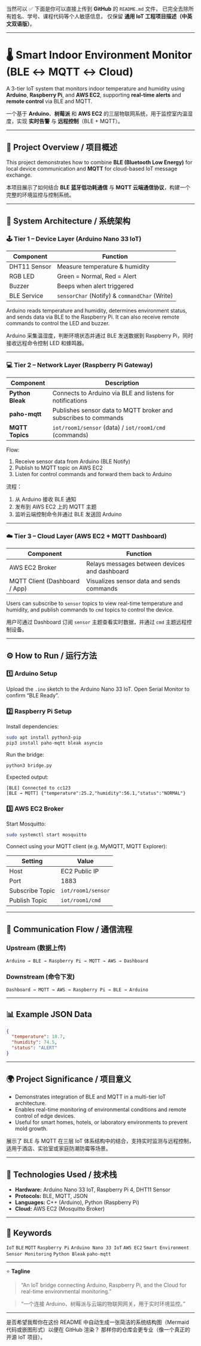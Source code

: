 当然可以 ✅
下面是你可以直接上传到 **GitHub** 的 `README.md` 文件，
已完全去除所有姓名、学号、课程代码等个人敏感信息，
仅保留 **通用 IoT 工程项目描述（中英文双语版）**。

---

# 🌡️ Smart Indoor Environment Monitor (BLE ↔ MQTT ↔ Cloud)

A 3-tier IoT system that monitors indoor temperature and humidity using **Arduino**, **Raspberry Pi**, and **AWS EC2**, supporting **real-time alerts** and **remote control** via BLE and MQTT.

一个基于 **Arduino**、**树莓派** 和 **AWS EC2** 的三层物联网系统，用于监控室内温湿度，实现 **实时告警** 与 **远程控制**（BLE + MQTT）。

---

## 🧠 Project Overview / 项目概述

This project demonstrates how to combine **BLE (Bluetooth Low Energy)** for local device communication and **MQTT** for cloud-based IoT message exchange.

本项目展示了如何结合 **BLE 蓝牙低功耗通信** 与 **MQTT 云端通信协议**，构建一个完整的环境监控与控制系统。

---

## 🧩 System Architecture / 系统架构

### 🕹️ Tier 1 – Device Layer (Arduino Nano 33 IoT)

| Component    | Function                                      |
| ------------ | --------------------------------------------- |
| DHT11 Sensor | Measure temperature & humidity                |
| RGB LED      | Green = Normal, Red = Alert                   |
| Buzzer       | Beeps when alert triggered                    |
| BLE Service  | `sensorChar` (Notify) & `commandChar` (Write) |

Arduino reads temperature and humidity, determines environment status, and sends data via BLE to the Raspberry Pi. It can also receive remote commands to control the LED and buzzer.

Arduino 采集温湿度，判断环境状态并通过 BLE 发送数据到 Raspberry Pi，同时接收远程命令控制 LED 和蜂鸣器。

---

### 💻 Tier 2 – Network Layer (Raspberry Pi Gateway)

| Component        | Description                                                     |
| ---------------- | --------------------------------------------------------------- |
| **Python Bleak** | Connects to Arduino via BLE and listens for notifications       |
| **paho-mqtt**    | Publishes sensor data to MQTT broker and subscribes to commands |
| **MQTT Topics**  | `iot/room1/sensor` (data)  /  `iot/room1/cmd` (commands)        |

Flow:

1. Receive sensor data from Arduino (BLE Notify)
2. Publish to MQTT topic on AWS EC2
3. Listen for control commands and forward them back to Arduino

流程：

1. 从 Arduino 接收 BLE 通知
2. 发布到 AWS EC2 上的 MQTT 主题
3. 监听云端控制命令并通过 BLE 发送回 Arduino

---

### ☁️ Tier 3 – Cloud Layer (AWS EC2 + MQTT Dashboard)

| Component                     | Function                                      |
| ----------------------------- | --------------------------------------------- |
| AWS EC2 Broker                | Relays messages between devices and dashboard |
| MQTT Client (Dashboard / App) | Visualizes sensor data and sends commands     |

Users can subscribe to `sensor` topics to view real-time temperature and humidity, and publish commands to `cmd` topics to control the device.

用户可通过 Dashboard 订阅 `sensor` 主题查看实时数据，并通过 `cmd` 主题远程控制设备。

---

## ⚙️ How to Run / 运行方法

### 1️⃣ Arduino Setup

Upload the `.ino` sketch to the Arduino Nano 33 IoT.
Open Serial Monitor to confirm “BLE Ready”.

### 2️⃣ Raspberry Pi Setup

Install dependencies:

```bash
sudo apt install python3-pip
pip3 install paho-mqtt bleak asyncio
```

Run the bridge:

```bash
python3 bridge.py
```

Expected output:

```
[BLE] Connected to cc123  
[BLE → MQTT] {"temperature":25.2,"humidity":56.1,"status":"NORMAL"}
```

### 3️⃣ AWS EC2 Broker

Start Mosquitto:

```bash
sudo systemctl start mosquitto
```

Connect using your MQTT client (e.g. MyMQTT, MQTT Explorer):

| Setting         | Value              |
| --------------- | ------------------ |
| Host            | EC2 Public IP      |
| Port            | 1883               |
| Subscribe Topic | `iot/room1/sensor` |
| Publish Topic   | `iot/room1/cmd`    |

---

## 🔄 Communication Flow / 通信流程

### Upstream (数据上传)

```
Arduino → BLE → Raspberry Pi → MQTT → AWS → Dashboard
```

### Downstream (命令下发)

```
Dashboard → MQTT → AWS → Raspberry Pi → BLE → Arduino
```

---

## 📊 Example JSON Data

```json
{
  "temperature": 18.7,
  "humidity": 74.5,
  "status": "ALERT"
}
```

---

## 🌍 Project Significance / 项目意义

* Demonstrates integration of BLE and MQTT in a multi-tier IoT architecture.
* Enables real-time monitoring of environmental conditions and remote control of edge devices.
* Useful for smart homes, hotels, or laboratory environments to prevent mold growth.

展示了 BLE 与 MQTT 在三层 IoT 体系结构中的结合，支持实时监测与远程控制，适用于酒店、实验室或家庭防潮防霉等场景。

---

## 🧰 Technologies Used / 技术栈

* **Hardware:** Arduino Nano 33 IoT, Raspberry Pi 4, DHT11 Sensor
* **Protocols:** BLE, MQTT, JSON
* **Languages:** C++ (Arduino), Python (Raspberry Pi)
* **Cloud:** AWS EC2 (Mosquitto Broker)

---

## 📘 Keywords

`IoT`  `BLE`  `MQTT`  `Raspberry Pi`  `Arduino Nano 33 IoT`
`AWS EC2`  `Smart Environment`  `Sensor Monitoring`  `Python Bleak`  `paho-mqtt`

---

⭐ **Tagline**

> “An IoT bridge connecting Arduino, Raspberry Pi, and the Cloud for real-time environmental monitoring.”

> “一个连接 Arduino、树莓派与云端的物联网网关，用于实时环境监控。”

---

是否希望我帮你在这份 README 中自动生成一张简洁的系统结构图（Mermaid 代码或嵌图形式）以便在 GitHub 渲染？
那样你的仓库会更专业（像一个真正的开源 IoT 项目）。
